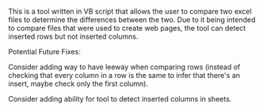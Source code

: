 This is a tool written in VB script that allows the user to compare two excel files to determine the differences between the two. Due to it being intended to compare files that were used to create web pages, the tool can detect inserted rows but not inserted columns. 

Potential Future Fixes:

Consider adding way to have leeway when comparing rows (instead of checking that every column in a row is the same to infer that there's an insert, maybe check only the first column). 

Consider adding ability for tool to detect inserted columns in sheets.
